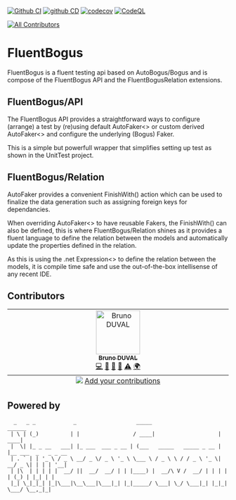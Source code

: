 [![Github CI](https://github.com/NineteenSevenFour/fluentbogus/actions/workflows/ci.yaml/badge.svg)](https://github.com/NineteenSevenFour/fluentbogus/actions/workflows/ci.yaml) [![github CD](https://github.com/NineteenSevenFour/fluentbogus/actions/workflows/cd.yaml/badge.svg)](https://github.com/NineteenSevenFour/fluentbogus/actions/workflows/cd.yaml) [![codecov](https://codecov.io/gh/NineteenSevenFour/fluentbogus/branch/main/graph/badge.svg?token=cXAu8BCw8d)](https://codecov.io/gh/NineteenSevenFour/gate) [![CodeQL](https://github.com/NineteenSevenFour/fluentbogus/actions/workflows/github-code-scanning/codeql/badge.svg)](https://github.com/NineteenSevenFour/fluentbogus/actions/workflows/github-code-scanning/codeql)
<!-- ALL-CONTRIBUTORS-BADGE:START - Do not remove or modify this section -->
[![All Contributors](https://img.shields.io/badge/all_contributors-1-orange.svg?style=flat-square)](#contributors-)
<!-- ALL-CONTRIBUTORS-BADGE:END -->


# FluentBogus

FluentBogus is a fluent testing api based on AutoBogus/Bogus and is compose 
of the FluentBogus API and the FluentBogusRelation extensions.


## FluentBogus/API

The FluentBogus API provides a straightforward ways to configure (arrange) 
a test by (re)using default AutoFaker<> or custom derived AutoFaker<> and 
configure the underlying (Bogus) Faker.

This is a simple but powerfull wrapper that simplifies setting up test as
shown in the UnitTest project.

## FluentBogus/Relation

AutoFaker provides a convenient FinishWith() action which can be used to 
finalize the data generation such as assigning foreign keys for dependancies.

When overriding AutoFaker<> to have reusable Fakers, the FinishWith() can also 
be defined, this is where FluentBogus/Relation shines as it provides a fluent
language to define the relation between the models and automatically update 
the properties defined in the relation.

As this is using the .net Expression<> to define the relation between the models,
it is compile time safe and use the out-of-the-box intellisense of any recent IDE.


## Contributors
<!-- ALL-CONTRIBUTORS-LIST:START - Do not remove or modify this section -->
<!-- prettier-ignore-start -->
<!-- markdownlint-disable -->
<table>
  <tbody>
    <tr>
      <td align="center" valign="top" width="14.28%"><a href="https://www.linkedin.com/in/brunoduval/"><img src="https://avatars.githubusercontent.com/u/48152847?v=4?s=100" width="100px;" alt="Bruno DUVAL"/><br /><sub><b>Bruno DUVAL</b></sub></a><br /><a href="https://github.com/nineteensevenfour/fluentbogus/commits?author=datatunning" title="Code">💻</a> <a href="https://github.com/nineteensevenfour/fluentbogus/commits?author=datatunning" title="Documentation">📖</a> <a href="#projectManagement-datatunning" title="Project Management">📆</a> <a href="https://github.com/nineteensevenfour/fluentbogus/pulls?q=is%3Apr+reviewed-by%3Adatatunning" title="Reviewed Pull Requests">👀</a> <a href="https://github.com/nineteensevenfour/fluentbogus/commits?author=datatunning" title="Tests">⚠️</a> <a href="#translation-datatunning" title="Translation">🌍</a></td>
    </tr>
  </tbody>
  <tfoot>
    <tr>
      <td align="center" size="13px" colspan="7">
        <img src="https://raw.githubusercontent.com/all-contributors/all-contributors-cli/1b8533af435da9854653492b1327a23a4dbd0a10/assets/logo-small.svg">
          <a href="https://all-contributors.js.org/docs/en/bot/usage">Add your contributions</a>
        </img>
      </td>
    </tr>
  </tfoot>
</table>

<!-- markdownlint-restore -->
<!-- prettier-ignore-end -->

<!-- ALL-CONTRIBUTORS-LIST:END -->

## Powered by

```text
  _   _ _            _                   _____                      ______               
 | \ | (_)          | |                 / ____|                    |  ____|              
 |  \| |_ _ __   ___| |_ ___  ___ _ __ | (___   _____   _____ _ __ | |__ ___  _   _ _ __ 
 | . ` | | '_ \ / _ \ __/ _ \/ _ \ '_ \ \___ \ / _ \ \ / / _ \ '_ \|  __/ _ \| | | | '__|
 | |\  | | | | |  __/ ||  __/  __/ | | |____) |  __/\ V /  __/ | | | | | (_) | |_| | |   
 |_| \_|_|_| |_|\___|\__\___|\___|_| |_|_____/ \___| \_/ \___|_| |_|_|  \___/ \__,_|_|
```
